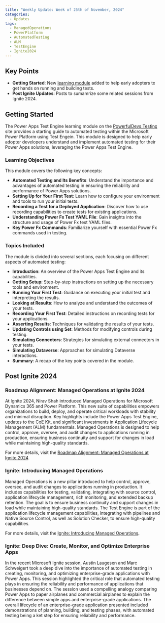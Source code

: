 ```yaml
---
title: "Weekly Update: Week of 25th of November, 2024"
categories:
  - Updates
tags:
  - ManagedOperations
  - PowerPlatform
  - AutomatedTesting
  - ALM
  - TestEngine
  - Ignite2024
---
```


## Key Points
- **Getting Started**: New [learning module](/powerfuldev-testing/learning) added to help early adopters to get hands on running and building tests.
- **Post Ignite Updates**: Posts to sumamrize some related sessions from Ignite 2024.

## Getting Started

The Power Apps Test Engine learning module on the [PowerfulDevs Testing](https://grant-archibald-ms.github.io/powerfuldev-testing/learning/) site provides a starting guide to automated testing within the Microsoft Power Platform using Test Engein. This module is designed to help early adopter developers understand and implement automated testing for their Power Apps solutions, leveraging the Power Apps Test Engine.

### Learning Objectives

This module covers the following key concepts:
- **Automated Testing and Its Benefits**: Understand the importance and advantages of automated testing in ensuring the reliability and performance of Power Apps solutions.
- **Setting Up for Your First Test**: Learn how to configure your environment and tools to run your initial tests.
- **Recording a Test for a Deployed Application**: Discover how to use recording capabilities to create tests for existing applications.
- **Understanding Power Fx Test YAML File**: Gain insights into the structure and usage of Power Fx test YAML files.
- **Key Power Fx Commands**: Familiarize yourself with essential Power Fx commands used in testing.

### Topics Included

The module is divided into several sections, each focusing on different aspects of automated testing:
- **Introduction**: An overview of the Power Apps Test Engine and its capabilities.
- **Getting Setup**: Step-by-step instructions on setting up the necessary tools and environment.
- **Running Your First Test**: Guidance on executing your initial test and interpreting the results.
- **Looking at Results**: How to analyze and understand the outcomes of your tests.
- **Recording Your First Test**: Detailed instructions on recording tests for your applications.
- **Asserting Results**: Techniques for validating the results of your tests.
- **Updating Controls using Set**: Methods for modifying controls during testing.
- **Simulating Connectors**: Strategies for simulating external connectors in your tests.
- **Simulating Dataverse**: Approaches for simulating Dataverse interactions.
- **Summary**: A recap of the key points covered in the module.

## Post Ignite 2024

### Roadmap Alignment: Managed Operations at Ignite 2024

At Ignite 2024, Nirav Shah introduced Managed Operations for Microsoft Dynamics 365 and Power Platform. This new suite of capabilities empowers organizations to build, deploy, and operate critical workloads with stability and minimal disruption. Key highlights include the Power Apps Test Engine, updates to the CoE Kit, and significant investments in Application Lifecycle Management (ALM) fundamentals. Managed Operations is designed to help control, approve, oversee, and audit changes to applications running in production, ensuring business continuity and support for changes in load while maintaining high-quality standards.

For more details, visit the [Roadmap Alignment: Managed Operations at Ignite 2024](https://grant-archibald-ms.github.io/powerfuldev-testing/annoucements/2024/11/19/roadmap-aligment-managed-operations-at-ignite-2024/).

### Ignite: Introducing Managed Operations

Managed Operations is a new pillar introduced to help control, approve, oversee, and audit changes to applications running in production. It includes capabilities for testing, validating, integrating with source control, application lifecycle management, rich monitoring, and extended backup retention. The goal is to ensure business continuity and support changes in load while maintaining high-quality standards. The Test Engine is part of the application lifecycle management capabilities, integrating with pipelines and Native Source Control, as well as Solution Checker, to ensure high-quality capabilities.

For more details, visit the [Ignite: Introducing Managed Operations](https://grant-archibald-ms.github.io/powerfuldev-testing/annoucements/2024/11/27/ignite-introducing-managed-operations/).

### Ignite: Deep Dive: Create, Monitor, and Optimize Enterprise Apps

In the recent Microsoft Ignite session, Austin Laugesen and Marc Schweigert took a deep dive into the importance of automated testing in creating, monitoring, and optimizing enterprise-grade applications with Power Apps. This session highlighted the critical role that automated testing plays in ensuring the reliability and performance of applications that businesses depend on. The session used a compelling analogy comparing Power Apps to paper airplanes and commercial airplanes to explain the difference between simple apps and enterprise-grade applications. The overall lifecycle of an enterprise-grade application presented included demonstrations of planning, building, and testing phases, with automated testing being a ket step for ensuring reliability and performance.
